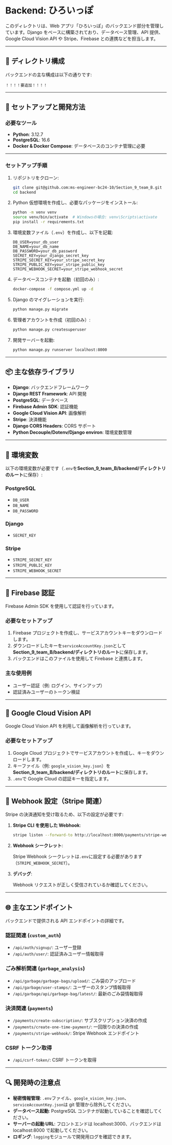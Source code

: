 # Backend: ひろいっぽ

このディレクトリは、Web アプリ「ひろいっぽ」のバックエンド部分を管理しています。Django をベースに構築されており、データベース管理、API 提供、Google Cloud Vision API や Stripe、Firebase との連携などを担当します。

---

## 📂 ディレクトリ構成

バックエンドの主な構成は以下の通りです:

```
！！！！要追加！！！！
```

---

## 🚀 セットアップと開発方法

### 必要なツール

- **Python**: 3.12.7
- **PostgreSQL**: 16.6
- **Docker & Docker Compose**: データベースのコンテナ管理に必要

---

### セットアップ手順

1. リポジトリをクローン:

   ```bash
   git clone git@github.com:ms-engineer-bc24-10/Section_9_team_B.git
   cd backend
   ```

2. Python 仮想環境を作成し、必要なパッケージをインストール:

   ```bash
   python -m venv venv
   source venv/bin/activate  # Windowsの場合: venv\Scripts\activate
   pip install -r requirements.txt
   ```

3. 環境変数ファイル（`.env`）を作成し、以下を記載:

   ```
   DB_USER=your_db_user
   DB_NAME=your_db_name
   DB_PASSWORD=your_db_password
   SECRET_KEY=your_django_secret_key
   STRIPE_SECRET_KEY=your_stripe_secret_key
   STRIPE_PUBLIC_KEY=your_stripe_public_key
   STRIPE_WEBHOOK_SECRET=your_stripe_webhook_secret
   ```

4. データベースコンテナを起動（初回のみ）:

   ```bash
   docker-compose -f compose.yml up -d
   ```

5. Django のマイグレーションを実行:

   ```bash
   python manage.py migrate
   ```

6. 管理者アカウントを作成（初回のみ）:

   ```bash
   python manage.py createsuperuser
   ```

7. 開発サーバーを起動:

   ```bash
   python manage.py runserver localhost:8000
   ```

---

## 📦 主な依存ライブラリ

- **Django**: バックエンドフレームワーク
- **Django REST Framework**: API 開発
- **PostgreSQL**: データベース
- **Firebase Admin SDK**: 認証機能
- **Google Cloud Vision API**: 画像解析
- **Stripe**: 決済機能
- **Django CORS Headers**: CORS サポート
- **Python Decouple/Dotenv/Django environ**: 環境変数管理

---

## 🌟 環境変数

以下の環境変数が必要です（`.env`を**Section_9_team_B/backend/ディレクトリのルート**に保存）:

### PostgreSQL

- `DB_USER`
- `DB_NAME`
- `DB_PASSWORD`

### Django

- `SECRET_KEY`

### Stripe

- `STRIPE_SECRET_KEY`
- `STRIPE_PUBLIC_KEY`
- `STRIPE_WEBHOOK_SECRET`

---

## 🔧 Firebase 認証

Firebase Admin SDK を使用して認証を行っています。

### 必要なセットアップ

1. Firebase プロジェクトを作成し、サービスアカウントキーをダウンロードします。
2. ダウンロードしたキーを`serviceAccountKey.json`として**Section_9_team_B/backend/ディレクトリのルート**に保存します。
3. バックエンドはこのファイルを使用して Firebase と連携します。

### 主な使用例

- ユーザー認証（例: ログイン、サインアップ）
- 認証済みユーザーのトークン検証

---

## 🔧 Google Cloud Vision API

Google Cloud Vision API を利用して画像解析を行っています。

### 必要なセットアップ

1. Google Cloud プロジェクトでサービスアカウントを作成し、キーをダウンロードします。
2. キーファイル（例: `google_vision_key.json`）を**Section_9_team_B/backend/ディレクトリのルート**に保存します。
3. `.env`で Google Cloud の認証キーを指定します。

---

## 🔔 Webhook 設定（Stripe 関連）

Stripe の決済通知を受け取るため、以下の設定が必要です:

1. **Stripe CLI を使用した Webhook**:

   ```bash
   stripe listen --forward-to http://localhost:8000/payments/stripe-webhook/ --skip-verify --events checkout.session.completed,payment_intent.succeeded,payment_intent.payment_failed
   ```

2. **Webhook シークレット**:

   Stripe Webhook シークレットは`.env`に設定する必要があります（`STRIPE_WEBHOOK_SECRET`）。

3. **デバッグ**:

   Webhook リクエストが正しく受信されているか確認してください。

---

## 🌐 主なエンドポイント

バックエンドで提供される API エンドポイントの詳細です。

### 認証関連 (`custom_auth`)

- `/api/auth/signup/`: ユーザー登録
- `/api/auth/user/`: 認証済みユーザー情報取得

### ごみ解析関連 (`garbage_analysis`)

- `/api/garbage/garbage-bags/upload/`: ごみ袋のアップロード
- `/api/garbage/user-stamps/`: ユーザーのスタンプ情報取得
- `/api/garbage/api/garbage-bag/latest/`: 最新のごみ袋情報取得

### 決済関連 (`payments`)

- `/payments/create-subscription/`: サブスクリプション決済の作成
- `/payments/create-one-time-payment/`: 一回限りの決済の作成
- `/payments/stripe-webhook/`: Stripe Webhook エンドポイント

### CSRF トークン取得

- `/api/csrf-token/`: CSRF トークンを取得

---

## 🔍 開発時の注意点

- **秘密情報管理**: `.env`ファイル、`google_vision_key.json`、`serviceAccountKey.json`は git 管理から除外してください。
- **データベース起動**: PostgreSQL コンテナが起動していることを確認してください。
- **サーバーの起動 URL**: フロントエンドは localhost:3000、バックエンドは localhost:8000 で起動してください。
- **ロギング**: `logging`モジュールで開発用ログを確認できます。
